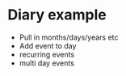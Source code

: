 # Diary example

- Pull in months/days/years etc
- Add event to day
- recurring events
- multi day events
